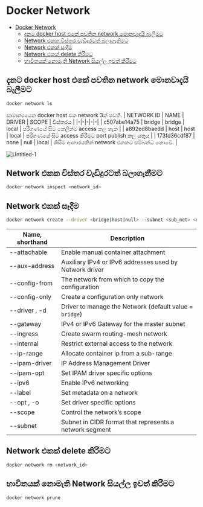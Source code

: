 # Docker Network

- [Docker Network](#docker-network)
  - [දැනට docker host එකේ පවතින network මොනවාදැයි බැලීමට](#දැනට-docker-host-එකේ-පවතින-network-මොනවාදැයි-බැලීමට)
  - [Network එකක විස්තර වැඩිදුරටත් බලාගැනීමට](#network-එකක-විස්තර-වැඩිදුරටත්-බලාගැනීමට)
  - [Network එකක් සෑදීම](#network-එකක්-සෑදීම)
  - [Network එකක් delete කිරීමට](#network-එකක්-delete-කිරීමට)
  - [භාවිතයක් නොමැති Network සියල්ල ඉවත් කිරීමට](#භාවිතයක්-නොමැති-network-සියල්ල-ඉවත්-කිරීමට)


## දැනට docker host එකේ පවතින network මොනවාදැයි බැලීමට
```bash
docker network ls
```
සාමාන්‍යයෙන docker host එක network 3ක් පවතී.
| NETWORK ID | NAME | DRIVER | SCOPE | විස්තරය |
|-|-|-|-|-|
| c507abe14a75 | bridge | bridge | local | පරිගණයේ සිට කෙලින්ම access කල හැක |
| a892ed8baedd | host | host | local | පරිගණයේ සිට access කිරීමට port publish කල යුතුය |
| 173fd36cdf87 | none | null | local | කිසිම ආකාරයකින් network එකකට සම්බන්ධ නොවේ. |

![Untitled-1](https://user-images.githubusercontent.com/117719820/229348893-20ef9da6-91b7-4cdd-ba69-e32f63a4ea4d.jpg)

## Network එකක විස්තර වැඩිදුරටත් බලාගැනීමට

```bash
docker network inspect <network_id>
```

## Network එකක් සෑදීම

```bash
docker network create --driver <bridge|host|null> --subnet <sub_net> <network_name>
```
|Name, shorthand|Description|
|-|-|
| --attachable | Enable manual container attachment |
| --aux-address | Auxiliary IPv4 or IPv6 addresses used by Network driver |
| --config-from | The network from which to copy the configuration |
| --config-only | Create a configuration only network |
| --driver , -d | Driver to manage the Network (default value = `bridge`) |
| --gateway | IPv4 or IPv6 Gateway for the master subnet |
| --ingress | Create swarm routing-mesh network |
| --internal | Restrict external access to the network |
| --ip-range | Allocate container ip from a sub-range |
| --ipam-driver | IP Address Management Driver |
| --ipam-opt | Set IPAM driver specific options |
| --ipv6 | Enable IPv6 networking |
| --label | Set metadata on a network |
| --opt , -o | Set driver specific options |
| --scope | Control the network’s scope |
| --subnet | Subnet in CIDR format that represents a network segment |

## Network එකක් delete කිරීමට

```bash
docker network rm <network_id>
```

## භාවිතයක් නොමැති Network සියල්ල ඉවත් කිරීමට

```bash
docker network prune
```


